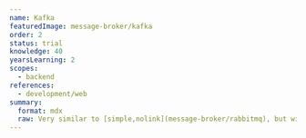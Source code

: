 ```yaml
---
name: Kafka
featuredImage: message-broker/kafka
order: 2
status: trial
knowledge: 40
yearsLearning: 2
scopes:
  - backend
references:
  - development/web
summary:
  format: mdx
  raw: Very similar to [simple,nolink](message-broker/rabbitmq), but with some interesting features, still discovering this technology.
---
```

